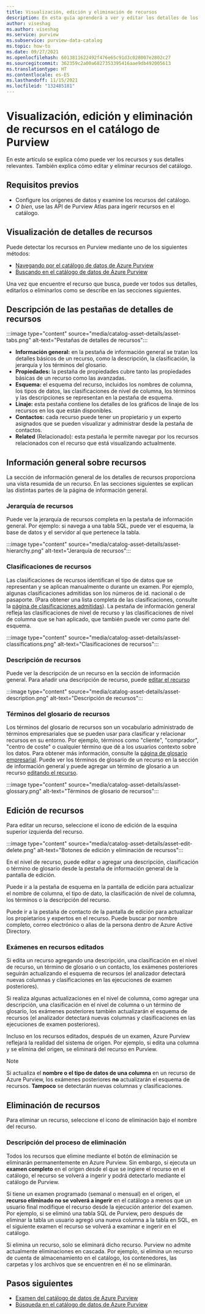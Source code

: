 ```yaml
---
title: Visualización, edición y eliminación de recursos
description: En esta guía aprenderá a ver y editar los detalles de los recursos.
author: viseshag
ms.author: viseshag
ms.service: purview
ms.subservice: purview-data-catalog
ms.topic: how-to
ms.date: 09/27/2021
ms.openlocfilehash: 6013811622492f476e65c91d3c028007e2802c27
ms.sourcegitcommit: 362359c2a00a6827353395416aae9db492005613
ms.translationtype: HT
ms.contentlocale: es-ES
ms.lasthandoff: 11/15/2021
ms.locfileid: "132485181"
---
```

# <a name="view-edit-and-delete-assets-in-purview-catalog"></a>Visualización, edición y eliminación de recursos en el catálogo de Purview

En este artículo se explica cómo puede ver los recursos y sus detalles relevantes. También explica cómo editar y eliminar recursos del catálogo.

## <a name="prerequisites"></a>Requisitos previos

- Configure los orígenes de datos y examine los recursos del catálogo.
- *O bien*, use las API de Purview Atlas para ingerir recursos en el catálogo. 

## <a name="viewing-asset-details"></a>Visualización de detalles de recursos

Puede detectar los recursos en Purview mediante uno de los siguientes métodos:
- [Navegando por el catálogo de datos de Azure Purview](how-to-browse-catalog.md)
- [Buscando en el catálogo de datos de Azure Purview](how-to-search-catalog.md)

Una vez que encuentre el recurso que busca, puede ver todos sus detalles, editarlos o eliminarlos como se describe en las secciones siguientes.

## <a name="asset-details-tabs-explained"></a>Descripción de las pestañas de detalles de recursos

:::image type="content" source="media/catalog-asset-details/asset-tabs.png" alt-text="Pestañas de detalles de recursos":::

- **Información general:** en la pestaña de información general se tratan los detalles básicos de un recurso, como la descripción, la clasificación, la jerarquía y los términos del glosario.
- **Propiedades:** la pestaña de propiedades cubre tanto las propiedades básicas de un recurso como las avanzadas.
- **Esquema:** el esquema del recurso, incluidos los nombres de columna, los tipos de datos, las clasificaciones de nivel de columna, los términos y las descripciones se representan en la pestaña de esquema.
- **Linaje:** esta pestaña contiene los detalles de los gráficos de linaje de los recursos en los que están disponibles.
- **Contactos:** cada recurso puede tener un propietario y un experto asignados que se pueden visualizar y administrar desde la pestaña de contactos.
- **Related** (Relacionado): esta pestaña le permite navegar por los recursos relacionados con el recurso que está visualizando actualmente. 

## <a name="asset-overview"></a>Información general sobre recursos
La sección de información general de los detalles de recursos proporciona una vista resumida de un recurso. En las secciones siguientes se explican las distintas partes de la página de información general.

### <a name="asset-hierarchy"></a>Jerarquía de recursos

Puede ver la jerarquía de recursos completa en la pestaña de información general. Por ejemplo: si navega a una tabla SQL, puede ver el esquema, la base de datos y el servidor al que pertenece la tabla.

:::image type="content" source="media/catalog-asset-details/asset-hierarchy.png" alt-text="Jerarquía de recursos":::

### <a name="asset-classifications"></a>Clasificaciones de recursos

Las clasificaciones de recursos identifican el tipo de datos que se representan y se aplican manualmente o durante un examen. Por ejemplo, algunas clasificaciones admitidas son los números de id. nacional o de pasaporte. (Para obtener una lista completa de las clasificaciones, consulte la [página de clasificaciones admitidas](supported-classifications.md)). La pestaña de información general refleja las clasificaciones de nivel de recurso y las clasificaciones de nivel de columna que se han aplicado, que también puede ver como parte del esquema.

:::image type="content" source="media/catalog-asset-details/asset-classifications.png" alt-text="Clasificaciones de recursos":::

### <a name="asset-description"></a>Descripción de recursos

Puede ver la descripción de un recurso en la sección de información general. Para añadir una descripción de recurso, puede [editar el recurso](#editing-assets)

:::image type="content" source="media/catalog-asset-details/asset-description.png" alt-text="Descripción de recursos":::

### <a name="asset-glossary-terms"></a>Términos del glosario de recursos

Los términos del glosario de recursos son un vocabulario administrado de términos empresariales que se pueden usar para clasificar y relacionar recursos en su entorno. Por ejemplo, términos como "cliente", "comprador", "centro de coste" o cualquier término que dé a los usuarios contexto sobre los datos. Para obtener más información, consulte la [página de glosario empresarial](concept-business-glossary.md). Puede ver los términos de glosario de un recurso en la sección de información general y puede agregar un término de glosario a un recurso [editando el recurso](#editing-assets).

:::image type="content" source="media/catalog-asset-details/asset-glossary.png" alt-text="Términos de glosario de recursos":::

## <a name="editing-assets"></a>Edición de recursos

Para editar un recurso, seleccione el icono de edición de la esquina superior izquierda del recurso.

:::image type="content" source="media/catalog-asset-details/asset-edit-delete.png" alt-text="Botones de edición y eliminación de recursos":::

En el nivel de recurso, puede editar o agregar una descripción, clasificación o término de glosario desde la pestaña de información general de la pantalla de edición.

Puede ir a la pestaña de esquema en la pantalla de edición para actualizar el nombre de columna, el tipo de dato, la clasificación de nivel de columna, los términos o la descripción del recurso.

Puede ir a la pestaña de contacto de la pantalla de edición para actualizar los propietarios y expertos en el recurso. Puede buscar por nombre completo, correo electrónico o alias de la persona dentro de Azure Active Directory.

### <a name="scans-on-edited-assets"></a>Exámenes en recursos editados

Si edita un recurso agregando una descripción, una clasificación en el nivel de recurso, un término de glosario o un contacto, los exámenes posteriores seguirán actualizando el esquema de recursos (el analizador detectará nuevas columnas y clasificaciones en las ejecuciones de examen posteriores).

Si realiza algunas actualizaciones en el nivel de columna, como agregar una descripción, una clasificación en el nivel de columna o un término de glosario, los exámenes posteriores también actualizarán el esquema de recursos (el analizador detectará nuevas columnas y clasificaciones en las ejecuciones de examen posteriores). 

Incluso en los recursos editados, después de un examen, Azure Purview reflejará la realidad del sistema de origen. Por ejemplo, si edita una columna y se elimina del origen, se eliminará del recurso en Purview. 

>[!NOTE]
> Si actualiza el **nombre o el tipo de datos de una columna** en un recurso de Azure Purview, los exámenes posteriores **no** actualizarán el esquema de recursos. **Tampoco** se detectarán nuevas columnas y clasificaciones.

## <a name="deleting-assets"></a>Eliminación de recursos

Para eliminar un recurso, seleccione el icono de eliminación bajo el nombre del recurso.

### <a name="delete-behavior-explained"></a>Descripción del proceso de eliminación

Todos los recursos que elimine mediante el botón de eliminación se eliminarán permanentemente en Azure Purview. Sin embargo, si ejecuta un **examen completo** en el origen desde el que se ingiere el recurso en el catálogo, el recurso se volverá a ingerir y podrá detectarlo mediante el catálogo de Purview.

Si tiene un examen programado (semanal o mensual) en el origen, el **recurso eliminado no se volverá a ingerir** en el catálogo a menos que un usuario final modifique el recurso desde la ejecución anterior del examen.   Por ejemplo, si se eliminó una tabla SQL de Purview, pero después de eliminar la tabla un usuario agregó una nueva columna a la tabla en SQL, en el siguiente examen el recurso se volverá a examinar e ingerir en el catálogo.

Si elimina un recurso, solo se eliminará dicho recurso. Purview no admite actualmente eliminaciones en cascada. Por ejemplo, si elimina un recurso de cuenta de almacenamiento en el catálogo, los contenedores, las carpetas y los archivos que se encuentren en él no se eliminarán. 


## <a name="next-steps"></a>Pasos siguientes

- [Examen del catálogo de datos de Azure Purview](how-to-browse-catalog.md)
- [Búsqueda en el catálogo de datos de Azure Purview](how-to-search-catalog.md)

